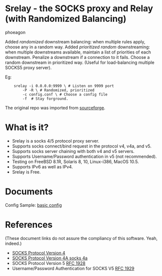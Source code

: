 Srelay - the SOCKS proxy and Relay (with Randomized Balancing)
==============================================================
phoeagon

Added *randomized* downstream balancing: when multiple rules apply, choose any
in a random way.
Added *prioritized random* downstreaming: when multiple downstreams available,
maintain a list of priorities of each downstream. Penalize a downstream if
a connection to it fails. Choose a random downstream in prioritized way. (Useful
for load-balancing multiple SOCKS5 proxy server).

Eg:

		srelay -i 0.0.0.0:9999 \ # Listen on 9999 port
			-P -R \ # Randomized, prioritized
			-c config.conf \ # Choose a config file
			-f  # Stay forground.

The original repo was imported from 
[sourceforge](http://socks-relay.sourceforge.net/).

What is it?
============

* Srelay is a socks 4/5 protocol proxy server.
* Supports socks connect/bind request in the protocol v4, v4a, and v5.
* Supports socks server chaining with both v4 and v5 servers.
* Supports Username/Password authentication in v5 (not recommended).
* Testing on FreeBSD 8.1R, Solaris 8, 10, Linux-i386, MacOS 10.5.
* Supports IPv6 as well as IPv4.
* Srelay is Free.
	      
Documents
=========

Config Sample: [basic config](http://socks-relay.sourceforge.net/samples.html)

References
==========
(These document links do not assure the compliancy of this software. Yeah, indeed.)

* [SOCKS Protocol Version 4](http://socks-relay.sourceforge.net/socks4.protocol.txt)
* [SOCKS Protocol Version 4A socks 4a](http://socks-relay.sourceforge.net/socks4a.protocol.txt)
* SOCKS Protocol Version 5 [RFC 1928](http://www.ietf.org/rfc/rfc1928.txt)
* Username/Password Authentication for SOCKS V5 [RFC 1929](http://www.ietf.org/rfc/rfc1929.txt)
